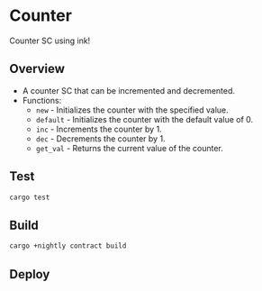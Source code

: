 # Counter

Counter SC using ink!

## Overview

- A counter SC that can be incremented and decremented.
- Functions:
  - `new` - Initializes the counter with the specified value.
  - `default` - Initializes the counter with the default value of 0.
  - `inc` - Increments the counter by 1.
  - `dec` - Decrements the counter by 1.
  - `get_val` - Returns the current value of the counter.

## Test

```bash
cargo test
```

## Build

```bash
cargo +nightly contract build
```

## Deploy

<!-- TODO: add command-->
